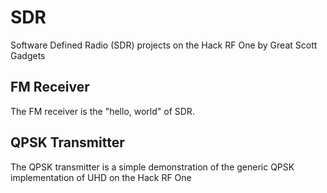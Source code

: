 # SDR
Software Defined Radio (SDR) projects on the Hack RF One by Great Scott Gadgets
## FM Receiver
The FM receiver is the "hello, world" of SDR.
## QPSK Transmitter
The QPSK transmitter is a simple demonstration of the generic QPSK implementation of UHD on the Hack RF One
